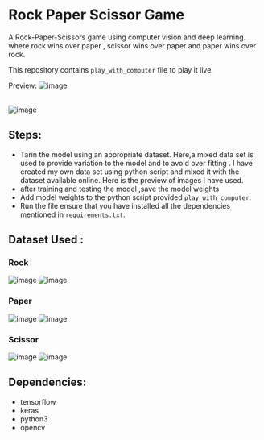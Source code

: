 # Rock Paper Scissor Game
A Rock-Paper-Scissors game using computer vision and deep learning.
where rock wins over paper , scissor wins over paper and paper wins over rock.

This repository contains ```play_with_computer``` file to play it live.

Preview:
![image](https://github.com/Shweta0002/DeepPixel/blob/master/deeppixel/Rock%20paper%20scissor/output/play_game.png)
<br><br>

![image](https://github.com/Shweta0002/DeepPixel/blob/master/deeppixel/Rock%20paper%20scissor/output/play_game.png)

## Steps:
* Tarin the model using an appropriate dataset. Here,a mixed data set is used to provide variation to the model and to avoid over fitting .
I have created my own data set using python script and mixed it with the dataset available online. Here is the preview of images I have used.
* after training and testing the model ,save the model weights 
* Add model weights to the python script provided ```play_with_computer```.
* Run the file ensure that you have installed all the dependencies mentioned in ```requirements.txt```.

## Dataset Used :

### Rock 
![image](https://github.com/Shweta0002/DeepPixel/blob/master/deeppixel/Rock%20paper%20scissor/Input%20used/rock.png) ![image](https://github.com/Shweta0002/DeepPixel/blob/master/deeppixel/Rock%20paper%20scissor/Input%20used/rock_1.png)
### Paper
![image](https://github.com/Shweta0002/DeepPixel/blob/master/deeppixel/Rock%20paper%20scissor/Input%20used/paper.png) ![image](https://github.com/Shweta0002/DeepPixel/blob/master/deeppixel/Rock%20paper%20scissor/Input%20used/paper_1.png) 
### Scissor
![image](https://github.com/Shweta0002/DeepPixel/blob/master/deeppixel/Rock%20paper%20scissor/Input%20used/scissor.png)   ![image](https://github.com/Shweta0002/DeepPixel/blob/master/deeppixel/Rock%20paper%20scissor/Input%20used/scissor_1.png) 

## Dependencies:
* tensorflow
* keras
* python3
* opencv


